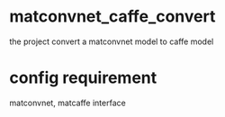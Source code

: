 # matconvnet_caffe_convert
the project convert a matconvnet model to caffe model

# config requirement
matconvnet,    matcaffe interface
